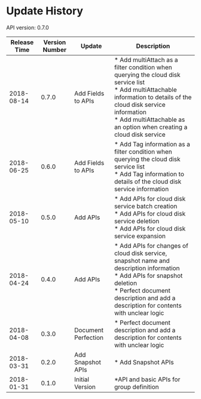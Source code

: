 # Update History #
API version: 0.7.0

|Release Time|Version Number|Update|Description|
|---|---|---|---|
|2018-08-14|0.7.0|Add Fields to APIs|* Add multiAttach as a filter condition when querying the cloud disk service list<br>* Add multiAttachable information to details of the cloud disk service information<br>* Add multiAttachable as an option when creating a cloud disk service|
|2018-06-25|0.6.0|Add Fields to APIs|* Add Tag information as a filter condition when querying the cloud disk service list<br>* Add Tag information to details of the cloud disk service information|
|2018-05-10|0.5.0|Add APIs|* Add APIs for cloud disk service batch creation<br>* Add APIs for cloud disk service deletion<br>* Add APIs for cloud disk service expansion|
|2018-04-24|0.4.0|Add APIs|* Add APIs for changes of cloud disk service, snapshot name and description information<br>* Add APIs for snapshot deletion<br>* Perfect document description and add a description for contents with unclear logic|
|2018-04-08|0.3.0|Document Perfection| * Perfect document description and add a description for contents with unclear logic|
|2018-03-31|0.2.0|Add Snapshot APIs|* Add Snapshot APIs|
|2018-01-31|0.1.0|Initial Version|*API and basic APIs for group definition|
